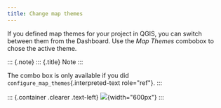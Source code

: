 ```yaml
---
title: Change map themes
---
```


If you defined map themes for your project in QGIS, you can switch
between them from the Dashboard. Use the *Map Themes* combobox to chose
the active theme.

::: {.note}
::: {.title}
Note
:::

The combo box is only available if you did
`configure_map_themes`{.interpreted-text role="ref"}.
:::

::: {.container .clearer .text-left}
![](../images/theme.webp){width="600px"}
:::
